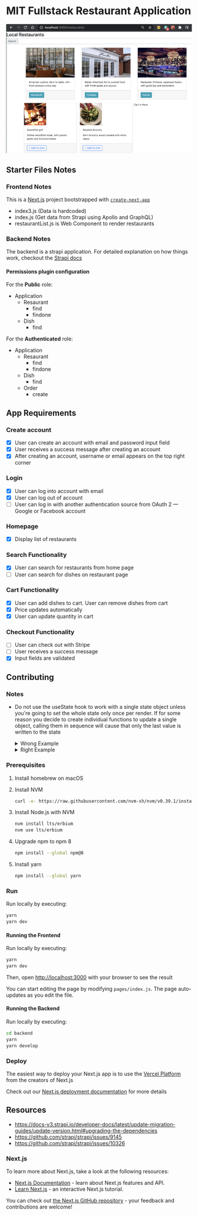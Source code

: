 # MIT Fullstack Restaurant Application

![Full rendering](./restaurants.png)

## Starter Files Notes

### Frontend Notes

This is a [Next.js](https://nextjs.org/) project bootstrapped with [`create-next-app`](https://github.com/vercel/next.js/tree/canary/packages/create-next-app)

- index3.js (Data is hardcoded)
- index.js (Get data from Strapi using Apollo and GraphQL)
- restaurantList.js is Web Component to render restaurants

### Backend Notes

The backend is a strapi application. For detailed explanation on how things
work, checkout the [Strapi docs](https://docs-v3.strapi.io/developer-docs/latest/)

#### Permissions plugin configuration

For the **Public** role:

- Application
    - Resaurant
        - find
        - findone
    - Dish
        - find

For the **Authenticated** role:

- Application
    - Resaurant
        - find
        - findone
    - Dish
        - find
    - Order
        - create

## App Requirements

### Create account

- [x] User can create an account with email and password input field
- [x] User receives a success message after creating an account
- [x] After creating an account, username or email appears on the top right corner

### Login

- [x] User can log into account with email
- [x] User can log out of account
- [ ] User can log in with another authentication source from OAuth 2 — Google
    or Facebook account

### Homepage

- [x] Display list of restaurants

### Search Functionality

- [x] User can search for restaurants from home page
- [ ] User can search for dishes on restaurant page

### Cart Functionality

- [x] User can add dishes to cart. User can remove dishes from cart
- [x] Price updates automatically
- [x] User can update quantity in cart

### Checkout Functionality

- [ ] User can check out with Stripe
- [ ] User receives a success message
- [x] Input fields are validated

## Contributing

### Notes

- Do not use the useState hook to work with a single state object unless you're
    going to set the whole state only once per render. If for some reason you
    decide to create individual functions to update a single object, calling them
    in sequence will cause that only the last value is written to the state

    <details>
    <summary>Wrong Example</summary>
    <section>

    ```jsx
    // App.js

    import React, { useState } from 'React';
    import { AppContext } from './context.js';
    import Component1 from 'Component1.js'

    function App() {
        const [ state, setState() ] = useState({ key1: 1, key2: 2 });
        const setKey1 = ( key1 ) => setState( { ...state, key1 } );
        const setKey2 = ( key1 ) => setState( { ...state, key2 } );

        // ...

        return (
            <AppContext.Provider value={{
                key1: state.key1,
                setKey1,
                key2: state.key2,
                setKey2
            }}>
                <Component1 />
            </AppContext.Provider>
        )
    }

    export default App;

    ```

    ```jsx
    // Component1.js

    import React, { useState } from 'React';
    import { AppContext } from './context.js';

    function Component1(){
        const appContext = useContext( AppContext );

        // ...

        const handleClick = () => {
            appContext.setKey1( 2 );
            appContext.setKey2( 3 );
            // Expected new state: { key1: 2, key2: 3 }
            // Reality: { key1: 1, key2: 3 }
        }

        return (
            <button type="button" onClick={ handleClick }>Click me!</button>
        )
    }

    export default Component1;
    ```

    In the above example, the problem is that React does not update the values of
    the variable linked to the `setState` function immediately but until the JS
    stack is empty, which means that by the time the `setKey2`
    function is executed after the button is clicked, the state will continue to
    be the same and therefore only the value of key2 will be changed

    </section>
    </details>

    <details>
    <summary>Right Example</summary>
    <section>

    ```jsx
    // App.js

    import React, { useState } from 'React';
    import { AppContext } from './context.js';
    import Component1 from 'Component1.js'

    function App() {
        const [ key1, setKey1 ] = useState( 1 );
        const [ key2, setKey2 ] = useState( 2 );

        // ...

        return (
            <AppContext.Provider value={{
                key1,
                setKey1,
                key2,
                setKey2
            }}>
                <Component1 />
            </AppContext.Provider>
        )
    }

    export default App;

    ```

    ```jsx
    // Component1.js

    import React, { useState } from 'React';
    import { AppContext } from './context.js';

    function Component1(){
        const appContext = useContext( AppContext );

        // ...

        const handleClick = () => {
            appContext.setKey1( 2 );
            appContext.setKey2( 3 );
            // Expected new state: { key1: 2, key2: 3 }
            // Reality: { key1: 2, key2: 3 }
        }

        return (
            <button type="button" onClick={ handleClick }>Click me!</button>
        )
    }

    export default Component1;
    ```

    In the above example, since both variables are separated, each will get its
    own value as expected

    </section>
    </details>

### Prerequisites

1. Install homebrew on macOS
2. Install NVM

    ```bash
    curl -o- https://raw.githubusercontent.com/nvm-sh/nvm/v0.39.1/install.sh | bash
    ```

3. Install Node.js with NVM

    ```bash
    nvm install lts/erbium
    nvm use lts/erbium
    ```

4. Upgrade npm to npm 8

    ```bash
    npm install --global npm@8
    ```

5. Install yarn

    ```bash
    npm install --global yarn
    ```

### Run

Run locally by executing:

```bash
yarn
yarn dev
```

#### Running the Frontend

Run locally by executing:

```bash
yarn
yarn dev
```

Then, open [http://localhost:3000](http://localhost:3000) with your browser to
see the result

You can start editing the page by modifying `pages/index.js`. The page
auto-updates as you edit the file.

#### Running the Backend

Run locally by executing:

```bash
cd backend
yarn
yarn develop
```

### Deploy

The easiest way to deploy your Next.js app is to use the
[Vercel Platform](https://vercel.com/import?utm_medium=default-template&filter=next.js&utm_source=create-next-app&utm_campaign=create-next-app-readme)
from the creators of Next.js

Check out our [Next.js deployment documentation](https://nextjs.org/docs/deployment)
for more details

## Resources

- <https://docs-v3.strapi.io/developer-docs/latest/update-migration-guides/update-version.html#upgrading-the-dependencies>
- <https://github.com/strapi/strapi/issues/9145>
- <https://github.com/strapi/strapi/issues/10326>

### Next.js

To learn more about Next.js, take a look at the following resources:

- [Next.js Documentation](https://nextjs.org/docs) - learn about Next.js
    features and API.
- [Learn Next.js](https://nextjs.org/learn) - an interactive Next.js tutorial.

You can check out
[the Next.js GitHub repository](https://github.com/vercel/next.js/) - your
feedback and contributions are welcome!
